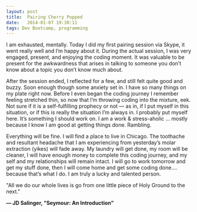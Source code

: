 ```yaml
---
layout: post
title:  Pairing Cherry Popped
date:   2014-01-07 19:30:11
tags: Dev Bootcamp, programming
---
```


I am exhausted, mentally.  Today I did my first  pairing session via Skype,  it went really well and I’m happy about it.  During the actual session, I was very engaged, present, and  enjoying the coding moment.  It was valuable to be present for the awkwardness that arises in talking to someone you don’t know about a topic you don’t know much about.

After the session ended, I reflected for a few, and still felt quite good and buzzy.  Soon enough though some anxiety set in.  I have so many things on my plate right now.  Before I even began the coding journey I remember feeling stretched thin, so now that I’m throwing coding into the mixture, eek.  Not sure if it is a self-fulfilling prophecy or not — as in, if I put myself in this situation, or if this is really the situation I’m always in.  I probably put myself here.  It’s something I should work on.  I am a work & stress-aholic … mostly because I know I am good at getting things done. Rambling.

Everything will be fine.  I will find a place to live in Chicago.  The toothache and resultant headache that I am experiencing from yesterday’s molar extraction (yikes) will fade away.  My laundry will get done, my room will be cleaner, I will have enough money to complete this coding journey, and my self and my relationships will remain intact.  I will go to work tomorrow and get my stuff done, then I will come home and get some coding done…. because that’s what I do.  I am truly a lucky and talented person.

"All we do our whole lives is go from one little piece of Holy Ground to the next."

**— JD Salinger, “Seymour: An Introduction”**
